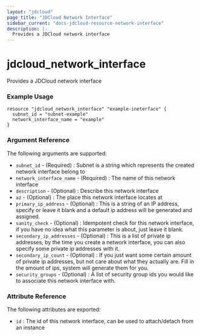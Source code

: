 ```yaml
---
layout: "jdcloud"
page_title: "JDCloud Network Interface"
sidebar_current: "docs-jdcloud-resource-network-interface"
description: |-
  Provides a JDCloud network interface
---
```


# jdcloud\_network\_interface

Provides a JDCloud network interface

### Example Usage

```hcl
resource "jdcloud_network_interface" "example-ineterface" {
  subnet_id = "subnet-example"
  network_interface_name = "example"
}
```

### Argument Reference

The following arguments are supported:

* `subnet_id` - \(Required\) : Subnet is a string which represents the created network interface belong to
* `network_interface_name` - \(Required\) : The name of this network interface
* `description` - \(Optional\) : Describe this network interface
* `az` - \(Optional\) : The place this network interface locates at
* `primary_ip_address` - \(Optional\) : This is a string of an IP address, specify or leave it blank and a default ip address will be generated and assigned.
* `sanity_check` - \(Optional\) : Idempotent check for this network interface, if you have no idea what this parameter is about, just leave it blank.
* `secondary_ip_addresses` - \(Optional\) : This is a list of private ip addresses,  by the time you create a network interface, you can also specify some private ip addresses with it.
* `secondary_ip_count` - \(Optional\) : If you just want some certain amount of private ip addresses, but not care about what they actually are. Fill in the amount of ips, system will generate them for you.
* `security_groups` - \(Optional\) : A list of security group ids you would like to associate this network interface with.

### Attribute Reference

The following attributes are exported:

* `id` : The id of this network interface, can be used to attach/detach from an instance



